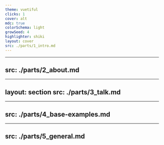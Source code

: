 ```yaml
---
theme: vuetiful
clicks: 1
cover: alt
mdc: true
colorSchema: light
growSeed: 4
highlighter: shiki
layout: cover
src: ./parts/1_intro.md
---
```


---
src: ./parts/2_about.md
---

---
layout: section
src: ./parts/3_talk.md
---

---
src: ./parts/4_base-examples.md
---

---
src: ./parts/5_general.md
---
